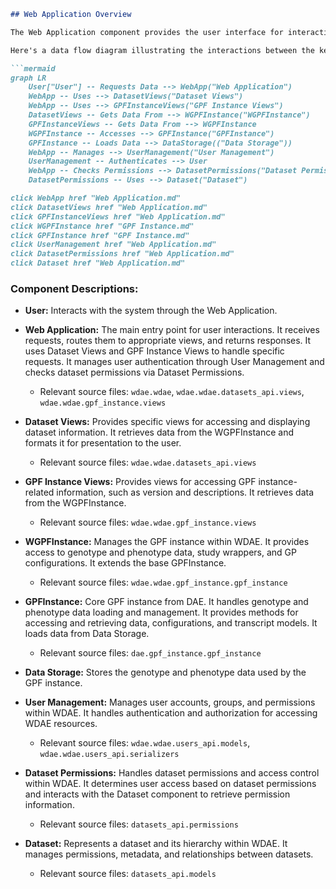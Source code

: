 ```markdown
## Web Application Overview

The Web Application component provides the user interface for interacting with the data and functionalities exposed by the GPF instance. It handles user requests, retrieves data, and presents it in a user-friendly manner. The application exposes API endpoints for accessing datasets and GPF instance information.

Here's a data flow diagram illustrating the interactions between the key components:

```mermaid
graph LR
    User["User"] -- Requests Data --> WebApp("Web Application") 
    WebApp -- Uses --> DatasetViews("Dataset Views")
    WebApp -- Uses --> GPFInstanceViews("GPF Instance Views")
    DatasetViews -- Gets Data From --> WGPFInstance("WGPFInstance")
    GPFInstanceViews -- Gets Data From --> WGPFInstance
    WGPFInstance -- Accesses --> GPFInstance("GPFInstance")
    GPFInstance -- Loads Data --> DataStorage(("Data Storage"))
    WebApp -- Manages --> UserManagement("User Management")
    UserManagement -- Authenticates --> User
    WebApp -- Checks Permissions --> DatasetPermissions("Dataset Permissions")
    DatasetPermissions -- Uses --> Dataset("Dataset")

click WebApp href "Web Application.md"
click DatasetViews href "Web Application.md"
click GPFInstanceViews href "Web Application.md"
click WGPFInstance href "GPF Instance.md"
click GPFInstance href "GPF Instance.md"
click UserManagement href "Web Application.md"
click DatasetPermissions href "Web Application.md"
click Dataset href "Web Application.md"
```

### Component Descriptions:

*   **User:** Interacts with the system through the Web Application.

*   **Web Application:** The main entry point for user interactions. It receives requests, routes them to appropriate views, and returns responses. It uses Dataset Views and GPF Instance Views to handle specific requests. It manages user authentication through User Management and checks dataset permissions via Dataset Permissions.
    *   Relevant source files: `wdae.wdae`, `wdae.wdae.datasets_api.views`, `wdae.wdae.gpf_instance.views`

*   **Dataset Views:** Provides specific views for accessing and displaying dataset information. It retrieves data from the WGPFInstance and formats it for presentation to the user.
    *   Relevant source files: `wdae.wdae.datasets_api.views`

*   **GPF Instance Views:** Provides views for accessing GPF instance-related information, such as version and descriptions. It retrieves data from the WGPFInstance.
    *   Relevant source files: `wdae.wdae.gpf_instance.views`

*   **WGPFInstance:** Manages the GPF instance within WDAE. It provides access to genotype and phenotype data, study wrappers, and GP configurations. It extends the base GPFInstance.
    *   Relevant source files: `wdae.wdae.gpf_instance.gpf_instance`

*   **GPFInstance:** Core GPF instance from DAE. It handles genotype and phenotype data loading and management. It provides methods for accessing and retrieving data, configurations, and transcript models. It loads data from Data Storage.
    *   Relevant source files: `dae.gpf_instance.gpf_instance`

*   **Data Storage:** Stores the genotype and phenotype data used by the GPF instance.

*   **User Management:** Manages user accounts, groups, and permissions within WDAE. It handles authentication and authorization for accessing WDAE resources.
    *   Relevant source files: `wdae.wdae.users_api.models`, `wdae.wdae.users_api.serializers`

*   **Dataset Permissions:** Handles dataset permissions and access control within WDAE. It determines user access based on dataset permissions and interacts with the Dataset component to retrieve permission information.
    *   Relevant source files: `datasets_api.permissions`

*   **Dataset:** Represents a dataset and its hierarchy within WDAE. It manages permissions, metadata, and relationships between datasets.
    *   Relevant source files: `datasets_api.models`
```